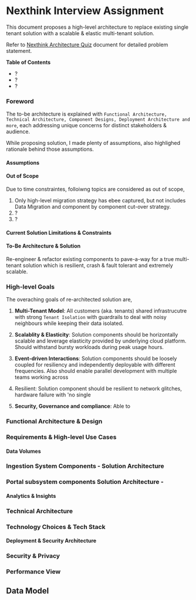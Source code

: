 # Nexthink Interview Assignment

This document proposes a high-level architecture to replace existing single tenant solution with a scalable & elastic multi-tenant solution.

Refer to [Nexthink Architecture Quiz]() document for detailed problem statement.

**Table of Contents**
- ?
- ?
- ?

### Foreword

The to-be architecture is explained with ```Functional Architecture, Technical Architecture, Component Designs, Deployment Architecture and more```, each addressing unique concerns for distinct stakeholders & audience.

While proposing solution, I made plenty of assumptions, also highlighed rationale behind those assumptions.

#### Assumptions


#### Out of Scope

Due to time constraintes, folloiwng topics are considered as out of scope,

1. Only high-level migration strategy has ebee captured, but not includes Data Migration and component by component cut-over strategy.
2. ?
3. ?

#### Current Solution Limitations & Constraints

#### To-Be Architecture & Solution

Re-engineer & refactor existing components to pave-a-way for a true multi-tenant solution which is resilient, crash & fault tolerant and extremely scalable.

### High-level Goals

The overaching goals of re-architected solution are,

1. **Multi-Tenant Model**: All customers (aka. tenants) shared infrastrucutre with strong ```Tenant Isolation``` with guardrails to deal with noisy neighbours while keeping their data isolated.
2. **Scalablity & Elasticity**: Solution components should be horizontally scalable and leverage elasticity provided by underlying cloud platform. Should withstand bursty workloads during peak usage hours.
4. **Event-driven Interactions**: Solution components should be loosely coupled for resiliency and independently deployable with different frequencies. Also should enable parallel development with multiple teams working across
5. Resilient: Solution component should be resilient to network glitches, hardware failure with 'no single  

3. **Security, Governance and compliance**: Able to 


### Functional Architecture & Design

### Requirements & High-level Use Cases

#### Data Volumes

### Ingestion System Components - Solution Architecture

### Portal subsystem components Solution Architecture - 

#### Analytics & Insights


### Technical Architecture

### Technology Choices & Tech Stack

#### Deployment & Security Architecture

### Security & Privacy

### Performance View

## Data Model 

